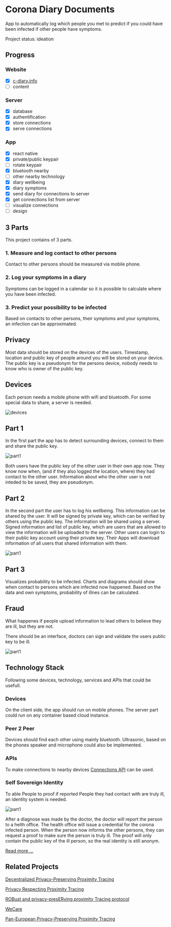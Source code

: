 # Corona Diary Documents

App to automatically log which people you met to predict if you could have been infected if other people have symptoms.

Project status: ideation


## Progress

### Website

 - [x] [c-diary.info](c-diary.info)
 - [ ] content

### Server

 - [x] database
 - [x] authentification
 - [x] store connections
 - [x] serve connections

### App

 - [x] react native
 - [x] private/public keypair
 - [ ] rotate keypair
 - [x] bluetooth nearby
 - [ ] other nearby technology
 - [x] diary wellbeing
 - [x] diary symptoms
 - [x] send diary for connections to server
 - [x] get connections list from server
 - [ ] visualize connections
 - [ ] design

## 3 Parts

This project contains of 3 parts.

### 1. Measure and log contact to other persons

Contact to other persons should be measured via mobile phone.

### 2. Log your symptoms in a diary

Symptoms can be logged in a calendar so it is possible to calculate where you have been infected.

### 3. Predict your possibility to be infected

Based on contacts to other persons, their symptoms and your symptoms, an infection can be approximated.

## Privacy

Most data should be stored on the devices of the users.
Timestamp, location and public key of people around you will be stored on your device.
The public key is a pseudonym for the persons device, nobody needs to know who is owner of the public key.

## Devices

Each person needs a mobile phone with wifi and bluetooth.
For some special data to share, a server is needed.

![devices](http://www.plantuml.com/plantuml/proxy?src=https://raw.github.com/c-diary/documents/master/diagrams/devices.puml)

## Part 1

In the first part the app has to detect surrounding devices,
connect to them and share the public key.

![part1](http://www.plantuml.com/plantuml/proxy?src=https://raw.github.com/c-diary/documents/master/diagrams/log_contact.puml)

Both users have the public key of the other user in their own app now.
They know now when, (and if they also logged the location, where) they
had contact to the other user.
Information about who the other user is not inteded to be saved, they are pseudonym.

## Part 2

In the second part the user has to log his wellbeing.
This information can be shared by the user.
It will be signed by private key, which can be verified by others using the public key.
The information will be shared using a server.
Signed information and list of public key, which are users that are allowed to view the information will be uploaded to the server.
Other users can login to their public key account using their private key.
Their Apps will download information of all users that shared information with them.

![part1](http://www.plantuml.com/plantuml/proxy?src=https://raw.github.com/c-diary/documents/master/diagrams/log_wellbeing.puml)

## Part 3

Visualizes probability to be infected.
Charts and diagrams should show when contact to persons
which are infected now happened.
Based on the data and own symptoms, probability of illnes can be calculated.

## Fraud

What happenes if people upload information to lead others to believe they are ill, but they are not.

There should be an interface, doctors can sign and validate the users public key to be ill.

![part1](http://www.plantuml.com/plantuml/proxy?src=https://raw.github.com/c-diary/documents/master/diagrams/validate.puml)

## Technology Stack

Following some devices, technology, services and APIs that could be usefull.

### Devices

On the client side, the app should run on mobile phones.
The server part could run on any container based cloud instance.

### Peer 2 Peer

Devices should find each other using mainly bluetooth.
Ultrasonic, based on the phones speaker and microphone
could also be implemented.

### APIs

To make connections to nearby devices [Connections API](https://developers.google.com/nearby/connections/overview) can be used.

### Self Sovereign Identity

To able People to proof if reported People they had contact with are truly ill,
an identity system is needed.

![part1](http://www.plantuml.com/plantuml/proxy?src=https://raw.github.com/c-diary/documents/master/diagrams/self_sovereign_identity.puml)

After a diagnose was made by the doctor, the doctor will report the person to
a helth office. The health office will issue a credential for the corona infected person. When the person now informs the other persons, they can request a proof
to make sure the person is truly ill.
The proof will only contain the public key of the ill person,
so the real identity is still anonym.

[Read more ...](SSI/README.md)

## Related Projects

[Decentralized Privacy-Preserving Proximity Tracing](https://github.com/DP-3T/documents)

[Privacy Respecting Proximity Tracing](https://github.com/covitrace)

[ROBust and privacy-presERving proximity Tracing protocol](https://github.com/ROBERT-proximity-tracing)

[WeCare](https://github.com/We-Care-sweden)

[Pan-European Privacy-Preserving Proximity Tracing](https://www.pepp-pt.org/)
